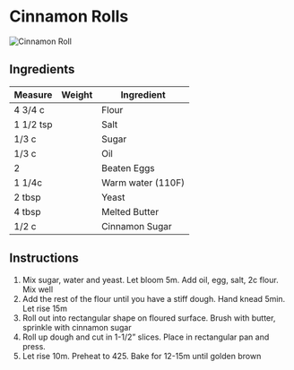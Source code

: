 # Cinnamon Rolls

![Cinnamon Roll](/img/recipes/cinnamonRolls.jpeg)

## Ingredients

Measure | Weight | Ingredient
--------|--------|-----------
4 3/4 c | | Flour
1 1/2 tsp | | Salt
1/3 c | | Sugar
1/3 c | | Oil
2 | | Beaten Eggs
1 1/4c | | Warm water (110F)
2 tbsp | | Yeast
4 tbsp | | Melted Butter
1/2 c | | Cinnamon Sugar


## Instructions

1. Mix sugar, water and yeast. Let bloom 5m. Add oil, egg, salt, 2c flour. Mix well
2. Add the rest of the flour until you have a stiff dough. Hand knead 5min. Let rise 15m
3. Roll out into rectangular shape on floured surface. Brush with butter, sprinkle with cinnamon sugar
4. Roll up dough and cut in 1-1/2” slices. Place in rectangular pan and press.
5. Let rise 10m. Preheat to 425. Bake for 12-15m until golden brown
